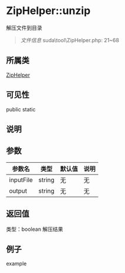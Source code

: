 # ZipHelper::unzip
解压文件到目录
> *文件信息* suda\tool\ZipHelper.php: 21~68
## 所属类 

[ZipHelper](../ZipHelper.md)

## 可见性

  public  static
## 说明



## 参数

 
| 参数名 | 类型 | 默认值 | 说明 |
|--------|-----|-------|-------|
 | inputFile |  string | 无 | 无 |
 | output |  string | 无 | 无 |
## 返回值
 
类型：boolean
 解压结果
## 例子

example